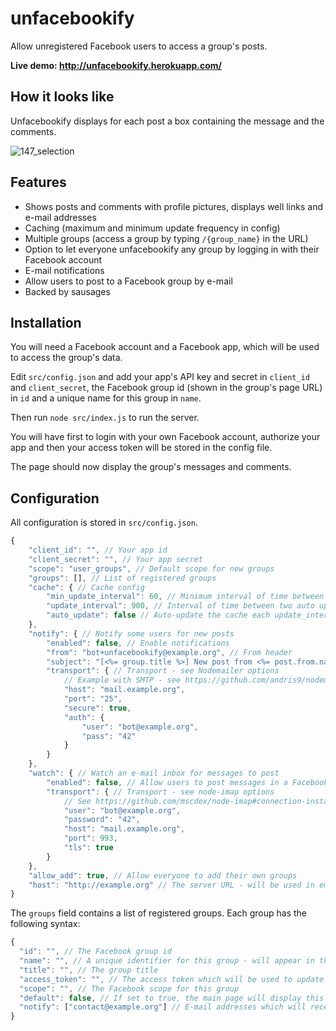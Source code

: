 unfacebookify
=============

Allow unregistered Facebook users to access a group's posts.

**Live demo: http://unfacebookify.herokuapp.com/**

## How it looks like

Unfacebookify displays for each post a box containing the message and the comments.

![147_selection](https://cloud.githubusercontent.com/assets/506932/4220089/e9939bb0-38fe-11e4-86ab-74a3d26ebf11.png)

## Features

* Shows posts and comments with profile pictures, displays well links and e-mail addresses
* Caching (maximum and minimum update frequency in config)
* Multiple groups (access a group by typing `/{group_name}` in the URL)
* Option to let everyone unfacebookify any group by logging in with their Facebook account
* E-mail notifications
* Allow users to post to a Facebook group by e-mail
* Backed by sausages

## Installation

You will need a Facebook account and a Facebook app, which will be used to access the group's data.

Edit `src/config.json` and add your app's API key and secret in `client_id` and `client_secret`, the Facebook group id (shown in the group's page URL) in `id` and a unique name for this group in `name`.

Then run `node src/index.js` to run  the server.

You will have first to login with your own Facebook account, authorize your app and then your access token will be stored in the config file.

The page should now display the group's messages and comments.

## Configuration

All configuration is stored in `src/config.json`.

```js
{
	"client_id": "", // Your app id
	"client_secret": "", // Your app secret
	"scope": "user_groups", // Default scope for new groups
	"groups": [], // List of registered groups
	"cache": { // Cache config
		"min_update_interval": 60, // Minimum interval of time between two updates from Facebook (in seconds)
		"update_interval": 900, // Interval of time between two auto updates from Facebook (in seconds)
		"auto_update": false // Auto-update the cache each update_interval seconds
	},
	"notify": { // Notify some users for new posts
		"enabled": false, // Enable notifications
		"from": "bot+unfacebookify@example.org", // From header
		"subject": "[<%= group.title %>] New post from <%= post.from.name %>", // E-mail subject
		"transport": { // Transport - see Nodemailer options
			// Example with SMTP - see https://github.com/andris9/nodemailer-smtp-transport#usage
			"host": "mail.example.org",
			"port": "25",
			"secure": true,
			"auth": {
				"user": "bot@example.org",
				"pass": "42"
			}
		}
	},
	"watch": { // Watch an e-mail inbox for messages to post
		"enabled": false, // Allow users to post messages in a Facebook group by e-mail
		"transport": { // Transport - see node-imap options
			// See https://github.com/mscdex/node-imap#connection-instance-methods
			"user": "bot@example.org",
			"password": "42",
			"host": "mail.example.org",
			"port": 993,
			"tls": true
		}
	},
	"allow_add": true, // Allow everyone to add their own groups
	"host": "http://example.org" // The server URL - will be used in emails (optional)
}
```

The `groups` field contains a list of registered groups. Each group has the following syntax:
```js
{
  "id": "", // The Facebook group id
  "name": "", // A unique identifier for this group - will appear in the URL
  "title": "", // The group title
  "access_token": "", // The access token which will be used to update the grouyp feed
  "scope": "", // The Facebook scope for this group
  "default": false, // If set to true, the main page will display this group's feed (optional)
  "notify": ["contact@example.org"] // E-mail addresses which will receive e-mail notifications from this group (optional)
}
```

